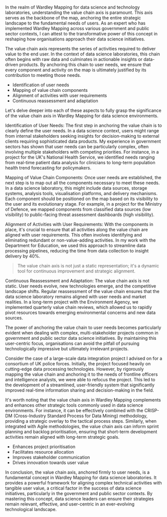 In the realm of Wardley Mapping for data science and technology laboratories, understanding the value chain axis is paramount. This axis serves as the backbone of the map, anchoring the entire strategic landscape to the fundamental needs of users. As an expert who has implemented Wardley Mapping across various government and public sector contexts, I can attest to the transformative power of this concept in reshaping how organisations approach their data science initiatives.

The value chain axis represents the series of activities required to deliver value to the end user. In the context of data science laboratories, this chain often begins with raw data and culminates in actionable insights or data-driven products. By anchoring this chain to user needs, we ensure that every component and activity on the map is ultimately justified by its contribution to meeting those needs.

- Identification of user needs
- Mapping of value chain components
- Alignment of activities with user requirements
- Continuous reassessment and adaptation

Let's delve deeper into each of these aspects to fully grasp the significance of the value chain axis in Wardley Mapping for data science environments.

Identification of User Needs: The first step in anchoring the value chain is to clearly define the user needs. In a data science context, users might range from internal stakeholders seeking insights for decision-making to external clients requiring sophisticated data products. My experience in government sectors has shown that user needs can be particularly complex, often involving multiple stakeholders with competing priorities. For instance, in a project for the UK's National Health Service, we identified needs ranging from real-time patient data analysis for clinicians to long-term population health trend forecasting for policymakers.

Mapping of Value Chain Components: Once user needs are established, the next step is to map out all the components necessary to meet these needs. In a data science laboratory, this might include data sources, storage systems, analysis tools, visualisation platforms, and delivery mechanisms. Each component should be positioned on the map based on its visibility to the user and its evolutionary stage. For example, in a project for the Ministry of Defence, we mapped components from classified data sources (low visibility) to public-facing threat assessment dashboards (high visibility).

Alignment of Activities with User Requirements: With the components in place, it's crucial to ensure that all activities along the value chain are aligned with user requirements. This often involves identifying and eliminating redundant or non-value-adding activities. In my work with the Department for Education, we used this approach to streamline data processing pipelines, reducing the time from data collection to insight delivery by 40%.

> The value chain axis is not just a static representation; it's a dynamic tool for continuous improvement and strategic alignment.

Continuous Reassessment and Adaptation: The value chain axis is not static. User needs evolve, new technologies emerge, and the competitive landscape shifts. Regular reassessment of the value chain ensures that the data science laboratory remains aligned with user needs and market realities. In a long-term project with the Environment Agency, we implemented quarterly value chain reviews, which allowed us to rapidly pivot resources towards emerging environmental concerns and new data sources.

The power of anchoring the value chain to user needs becomes particularly evident when dealing with complex, multi-stakeholder projects common in government and public sector data science initiatives. By maintaining this user-centric focus, organisations can avoid the pitfall of pursuing technologically impressive but ultimately irrelevant projects.

Consider the case of a large-scale data integration project I advised on for a consortium of UK police forces. Initially, the project focused heavily on cutting-edge data processing technologies. However, by rigorously mapping the value chain and anchoring it to the needs of frontline officers and intelligence analysts, we were able to refocus the project. This led to the development of a streamlined, user-friendly system that significantly improved real-time information sharing and decision-making in the field.

It's worth noting that the value chain axis in Wardley Mapping complements and enhances other strategic tools commonly used in data science environments. For instance, it can be effectively combined with the CRISP-DM (Cross-Industry Standard Process for Data Mining) methodology, providing a strategic overlay to the tactical process steps. Similarly, when integrated with Agile methodologies, the value chain axis can inform sprint planning and backlog prioritisation, ensuring that short-term development activities remain aligned with long-term strategic goals.

- Enhances project prioritisation
- Facilitates resource allocation
- Improves stakeholder communication
- Drives innovation towards user value

In conclusion, the value chain axis, anchored firmly to user needs, is a fundamental concept in Wardley Mapping for data science laboratories. It provides a powerful framework for aligning complex technical activities with tangible user value, a critical factor in the success of data science initiatives, particularly in the government and public sector contexts. By mastering this concept, data science leaders can ensure their strategies remain relevant, effective, and user-centric in an ever-evolving technological landscape.